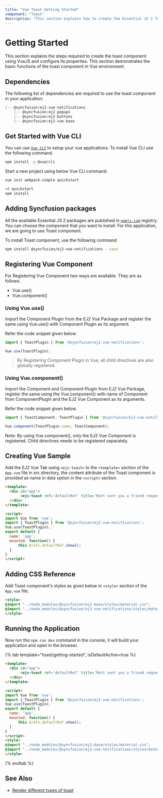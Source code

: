 ```yaml
---
title: "Vue Toast Getting Started"
component: "Toast"
description: "This section explains how to create the Essential JS 2 Toast component in Vue application with its basic features."
---
```


# Getting Started

This section explains the steps required to create the toast component using VueJS and configure its properties. This section demonstrates the basic functions of the toast component in Vue environment.

## Dependencies

The following list of dependencies are required to use the toast component in your application:

```js
|-- @syncfusion/ej2-vue-notifications
    |-- @syncfusion/ej2-popups
    |-- @syncfusion/ej2-buttons
    |-- @syncfusion/ej2-vue-base
```

## Get Started with Vue CLI

You can use [`Vue CLI`](https://github.com/vuejs/vue-cli) to setup your vue applications.
To install Vue CLI use the following command.

```bash
npm install -g @vue/cli
```

Start a new project using below Vue CLI command.

```bash
vue init webpack-simple quickstart

cd quickstart
npm install

```

## Adding Syncfusion packages

All the available Essential JS 2 packages are published in [`npmjs.com`](https://www.npmjs.com/~syncfusionorg) registry.
You can choose the component that you want to install. For this application, we are going to use Toast component.

To install Toast component, use the following command

```bash
npm install @syncfusion/ej2-vue-notifications --save
```

## Registering Vue Component

For Registering Vue Component two ways are available. They are as follows.
* Vue.use()
* Vue.component()

### Using Vue.use()

Import the Component Plugin from the EJ2 Vue Package and register the same using Vue.use() with Component Plugin as its argument.

Refer the code snippet given below.

```typescript
import { ToastPlugin } from '@syncfusion/ej2-vue-notifications';

Vue.use(ToastPlugin);
```

> By Registering Component Plugin in Vue, all child directives are also globally registered.

### Using Vue.component()

Import the Component and Component Plugin from EJ2 Vue Package,
register the same using the Vue.component() with name of Component from ComponentPlugin
and the EJ2 Vue Component as its arguments.

Refer the code snippet given below.

```typescript
import { ToastComponent, ToastPlugin } from '@syncfusion/ej2-vue-notifications';

Vue.component(ToastPlugin.name, ToastComponent);
```

Note: By using Vue.component(), only the EJ2 Vue Component is registered. Child directives needs to be registered separately.

## Creating Vue Sample

Add the EJ2 Vue Tab using `<ejs-toast>` to the `<template>` section of the `App.vue` file in src directory,
the content attribute of the Toast component is provided as name in data option in the `<script>` section.

```html
<template>
  <div id="app">
       <ejs-toast ref='defaultRef' title='Matt sent you a friend request' content='Hey, wanna dress up as wizards and ride our hoverboards?'></ejs-toast>
  </div>
</template>

<script>
import Vue from 'vue';
import { ToastPlugin } from '@syncfusion/ej2-vue-notifications';
Vue.use(ToastPlugin);
export default {
  name: 'app',
  mounted: function() {
      this.$refs.defaultRef.show();
  }
}
</script>
```

## Adding CSS Reference

Add Toast component's styles as given below in `<style>` section of the `App.vue` file.

```html
<style>
@import "../node_modules/@syncfusion/ej2-base/styles/material.css";
@import "../node_modules/@syncfusion/ej2-vue-notifications/styles/material.css";
</style>
```

## Running the Application

Now run the `npm run dev` command in the console, it will build your application and open in the browser.

{% tab template="toast/getting-started", isDefaultActive=true %}

```html
<template>
  <div id="app">
       <ejs-toast ref='defaultRef' title='Matt sent you a friend request' timeOut=0 content='Hey, wanna dress up as wizards and ride our hoverboards?'></ejs-toast>
  </div>
</template>

<script>
import Vue from 'vue';
import { ToastPlugin } from '@syncfusion/ej2-vue-notifications';
Vue.use(ToastPlugin);
export default {
  name: 'app',
  mounted: function() {
      this.$refs.defaultRef.show();
  }
}
</script>
<style>
@import "../node_modules/@syncfusion/ej2-base/styles/material.css";
@import "../node_modules/@syncfusion/ej2-vue-notifications/styles/material.css";
</style>
```

{% endtab %}

## See Also

* [Render different types of toast](./how-to/show-different-types-of-toast)